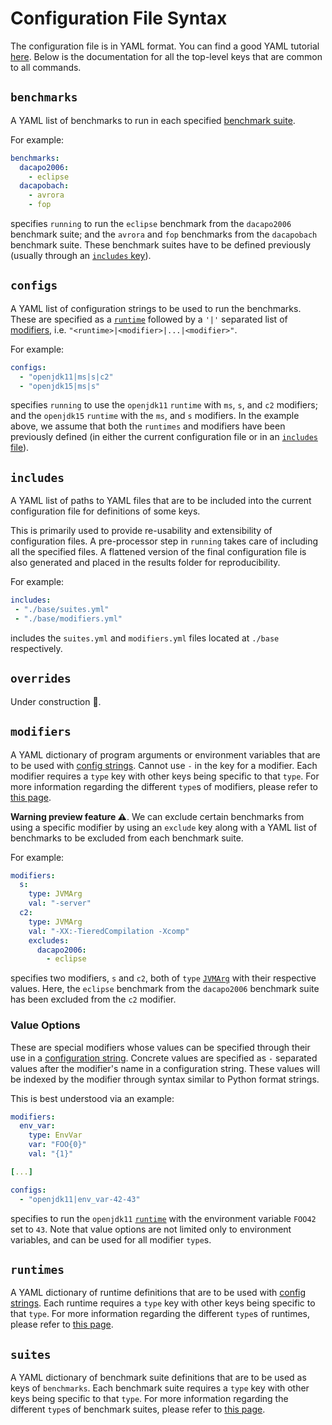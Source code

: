 # Configuration File Syntax
The configuration file is in YAML format.
You can find a good YAML tutorial
[here](https://docs.ansible.com/ansible/latest/reference_appendices/YAMLSyntax.html).
Below is the documentation for all the top-level keys that are common to all
commands.

## `benchmarks`
A YAML list of benchmarks to run in each specified [benchmark suite](#suites).

For example:
```yaml
benchmarks:
  dacapo2006:
    - eclipse
  dacapobach:
    - avrora
    - fop
```
specifies `running` to run the `eclipse` benchmark from the `dacapo2006`
benchmark suite; and the `avrora` and `fop` benchmarks from the `dacapobach`
benchmark suite. These benchmark suites have to be defined previously (usually
through an [`includes` key](#includes)).

## `configs`
A YAML list of configuration strings to be used to run the benchmarks. These are
specified as a [`runtime`](#runtimes) followed by a `'|'` separated list of
[modifiers](./modifier.md), i.e. `"<runtime>|<modifier>|...|<modifier>"`.

For example:
```yaml
configs:
  - "openjdk11|ms|s|c2"
  - "openjdk15|ms|s"
```
specifies `running` to use the `openjdk11` `runtime` with `ms`, `s`, and `c2`
modifiers; and the `openjdk15` `runtime` with the `ms`, and `s` modifiers. In
the example above, we assume that both the `runtimes` and modifiers have been
previously defined (in either the current configuration file or in an [`includes`
file](#includes)).

## `includes`
A YAML list of paths to YAML files that are to be included into the current
configuration file for definitions of some keys.

This is primarily used to provide re-usability and extensibility of
configuration files. A pre-processor step in `running` takes care of including
all the specified files. A flattened version of the final configuration file is
also generated and placed in the results folder for reproducibility.

For example:
```yaml
includes:
 - "./base/suites.yml"
 - "./base/modifiers.yml"
```
includes the `suites.yml` and `modifiers.yml` files located at `./base`
respectively.

## `overrides`
Under construction 🚧.

## `modifiers`
A YAML dictionary of program arguments or environment variables that are to be
used with [config strings](#configs). Cannot use `-` in the key for a modifier.
Each modifier requires a `type` key with other keys being specific to that
`type`. For more information regarding the different `type`s of modifiers,
please refer to [this page](./modifier.md).

**Warning preview feature ⚠️**. We can exclude certain benchmarks from using a
specific modifier by using an `exclude` key along with a YAML list of benchmarks
to be excluded from each benchmark suite.

For example:
```yaml
modifiers:
  s:
    type: JVMArg
    val: "-server"
  c2:
    type: JVMArg
    val: "-XX:-TieredCompilation -Xcomp"
    excludes:
      dacapo2006:
        - eclipse
```
specifies two modifiers, `s` and `c2`, both of `type`
[`JVMArg`](./modifier.md#JVMArg) with their respective values. Here, the
`eclipse` benchmark from the `dacapo2006` benchmark suite has been excluded from
the `c2` modifier.

### Value Options
These are special modifiers whose values can be specified through their use in a
[configuration string](#configs). Concrete values are specified as `-` separated
values after the modifier's name in a configuration string. These values will be
indexed by the modifier through syntax similar to Python format strings.

This is best understood via an example:
```yaml
modifiers:
  env_var:
    type: EnvVar
    var: "FOO{0}"
    val: "{1}"

[...]

configs:
  - "openjdk11|env_var-42-43"
```
specifies to run the `openjdk11` [`runtime`](#runtimes) with the environment
variable `FOO42` set to `43`. Note that value options are not limited only to
environment variables, and can be used for all modifier `type`s.

## `runtimes`
A YAML dictionary of runtime definitions that are to be used with [config strings](#configs).
Each runtime requires a `type` key with other keys being specific to that
`type`. For more information regarding the different `type`s of runtimes,
please refer to [this page](./runtime.md).

## `suites`
A YAML dictionary of benchmark suite definitions that are to be used as keys of `benchmarks`.
Each benchmark suite requires a `type` key with other keys being specific to that
`type`. For more information regarding the different `type`s of benchmark suites,
please refer to [this page](./suite.md).
